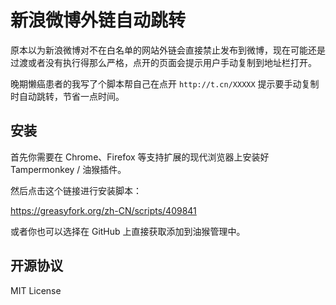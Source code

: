 新浪微博外链自动跳转
======

原本以为新浪微博对不在白名单的网站外链会直接禁止发布到微博，现在可能还是过渡或者没有执行得那么严格，点开的页面会提示用户手动复制到地址栏打开。

晚期懒癌患者的我写了个脚本帮自己在点开 `http://t.cn/XXXXX` 提示要手动复制时自动跳转，节省一点时间。

## 安装

首先你需要在 Chrome、Firefox 等支持扩展的现代浏览器上安装好 Tampermonkey / 油猴插件。

然后点击这个链接进行安装脚本：

<https://greasyfork.org/zh-CN/scripts/409841>

或者你也可以选择在 GitHub 上直接获取添加到油猴管理中。

## 开源协议

MIT License
